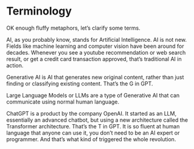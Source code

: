 # Terminology

OK enough fluffy metaphors, let’s clarify some terms.

AI, as you probably know, stands for Artificial Intelligence. AI is not new. Fields like machine learning and computer vision have been around for decades. Whenever you see a youtube recommendation or web search result, or get a credit card transaction approved, that’s traditional AI in action.

Generative AI is AI that generates new original content, rather than just finding or classifying existing content. That’s the G in GPT.

Large Language Models or LLMs are a type of Generative AI that can communicate using normal human language.

ChatGPT is a product by the company OpenAI. It started as an LLM, essentially an advanced chatbot, but using a new architecture called the Transformer architecture. That’s the T in GPT. It is so fluent at human language that anyone can use it, you don’t need to be an AI expert or programmer. And that’s what kind of triggered the whole revolution.
